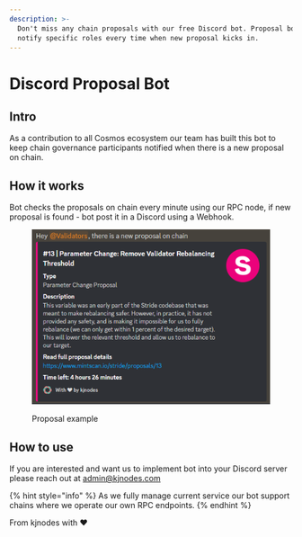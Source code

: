 ```yaml
---
description: >-
  Don't miss any chain proposals with our free Discord bot. Proposal bot will
  notify specific roles every time when new proposal kicks in.
---
```


# Discord Proposal Bot

## Intro

As a contribution to all Cosmos ecosystem our team has built this bot to keep chain governance participants notified when there is a new proposal on chain.

## How it works

Bot checks the proposals on chain every minute using our RPC node, if new proposal is found - bot post it in a Discord using a Webhook.

<figure><img src="../.gitbook/assets/discord_proposal_example.png" alt=""><figcaption><p>Proposal example</p></figcaption></figure>

## How to use

If you are interested and want us to implement bot into your Discord server please reach out at [admin@kjnodes.com](mailto:admin@kjnodes.com)

{% hint style="info" %}
As we fully manage current service our bot support chains where we operate our own RPC endpoints.
{% endhint %}

From kjnodes with :heart:
